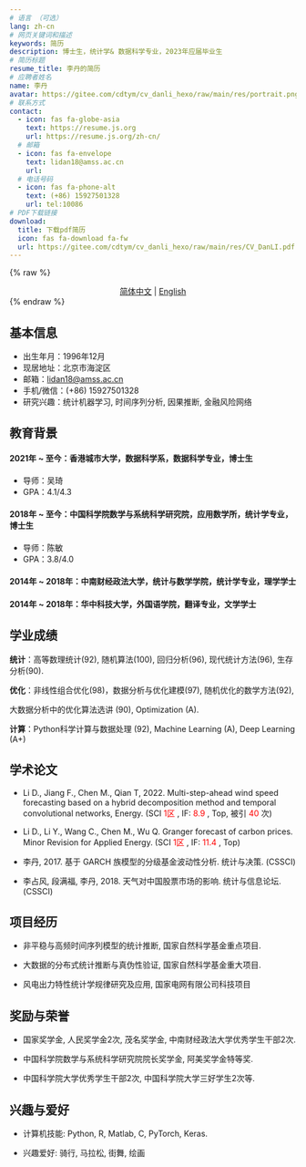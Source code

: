 ```yaml
---
# 语言 （可选）
lang: zh-cn
# 网页关键词和描述
keywords: 简历
description: 博士生，统计学& 数据科学专业，2023年应届毕业⽣
# 简历标题
resume_title: 李丹的简历
# 应聘者姓名
name: 李丹
avatar: https://gitee.com/cdtym/cv_danli_hexo/raw/main/res/portrait.png
# 联系方式
contact:
  - icon: fas fa-globe-asia
    text: https://resume.js.org
    url: https://resume.js.org/zh-cn/
  # 邮箱
  - icon: fas fa-envelope
    text: lidan18@amss.ac.cn
    url:
  # 电话号码
  - icon: fas fa-phone-alt
    text: (+86) 15927501328
    url: tel:10086
# PDF下载链接
download:
  title: 下载pdf简历
  icon: fas fa-download fa-fw
  url: https://gitee.com/cdtym/cv_danli_hexo/raw/main/res/CV_DanLI.pdf
---
```


{% raw %}

<center>
<a href='/'>简体中文</a> | <a href='/en/'>English</a> 
</center>
{% endraw %}

## <i class="fas fa-flag"></i> 基本信息

- 出生年月：1996年12⽉
- 现居地址：北京市海淀区
- 邮箱：[lidan18@amss.ac.cn](mailto:lidan18@amss.ac.cn)
- 手机/微信：(+86) 15927501328
- 研究兴趣：统计机器学习, 时间序列分析, 因果推断, ⾦融风险⽹络

## <i class="fas fa-user-graduate"></i> 教育背景

#### 2021年 ~ 至今：香港城市大学，数据科学系，数据科学专业，博士生

- 导师：吴琦
- GPA：4.1/4.3

#### 2018年 ~ 至今：中国科学院数学与系统科学研究院，应用数学所，统计学专业，博士生

- 导师：陈敏
- GPA：3.8/4.0

#### 2014年 ~ 2018年：中南财经政法大学，统计与数学学院，统计学专业，理学学士

#### 2014年 ~ 2018年：华中科技大学，外国语学院，翻译专业，文学学士

## <i class="fas fa-book-open"></i>学业成绩

**统计**：⾼等数理统计(92), 随机算法(100), 回归分析(96), 现代统计⽅法(96), ⽣存分析(90).

**优化**：⾮线性组合优化(98)，数据分析与优化建模(97), 随机优化的数学⽅法(92),

⼤数据分析中的优化算法选讲 (90), Optimization (A).

**计算**：Python科学计算与数据处理 (92), Machine Learning (A), Deep Learning (A+)

## <i class="fas fa-scroll"></i> 学术论文

- Li D., Jiang F., Chen M., Qian T, 2022. Multi-step-ahead wind speed forecasting based on a hybrid decomposition method and temporal convolutional networks, Energy. (SCI <font color='red'> 1区 </font>, IF: <font color='red'> 8.9 </font>, Top, 被引<font color='red'> 40 </font>次)

- Li D., Li Y., Wang C., Chen M., Wu Q. Granger forecast of carbon prices. Minor Revision for Applied Energy. (SCI <font color='red'> 1区 </font>, IF: <font color='red'> 11.4 </font>, Top)

- 李丹, 2017. 基于 GARCH 族模型的分级基⾦波动性分析. 统计与决策. (CSSCI)

- 李占风, 段满福, 李丹, 2018. 天⽓对中国股票市场的影响. 统计与信息论坛. (CSSCI)

## <i class="fas fa-user-tie"></i> 项目经历

- ⾮平稳与⾼频时间序列模型的统计推断, 国家⾃然科学基⾦重点项⽬.

- ⼤数据的分布式统计推断与真伪性验证, 国家⾃然科学基⾦重⼤项⽬.

- 风电出⼒特性统计学规律研究及应⽤, 国家电⽹有限公司科技项⽬

## <i class="fas fa-award"></i> 奖励与荣誉

- 国家奖学⾦, ⼈民奖学⾦2次, 茂名奖学⾦, 中南财经政法⼤学优秀学⽣⼲部2次.

- 中国科学院数学与系统科学研究院院长奖学⾦, 阿美奖学⾦特等奖.

- 中国科学院⼤学优秀学⽣⼲部2次, 中国科学院⼤学三好学⽣2次等.

## <i class="fas fa-camera"></i>  兴趣与爱好

- 计算机技能: Python, R, Matlab, C, PyTorch, Keras.

- 兴趣爱好: 骑⾏, 马拉松, 街舞, 绘画
